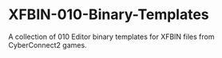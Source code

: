 # XFBIN-010-Binary-Templates
A collection of 010 Editor binary templates for XFBIN files from CyberConnect2 games.
